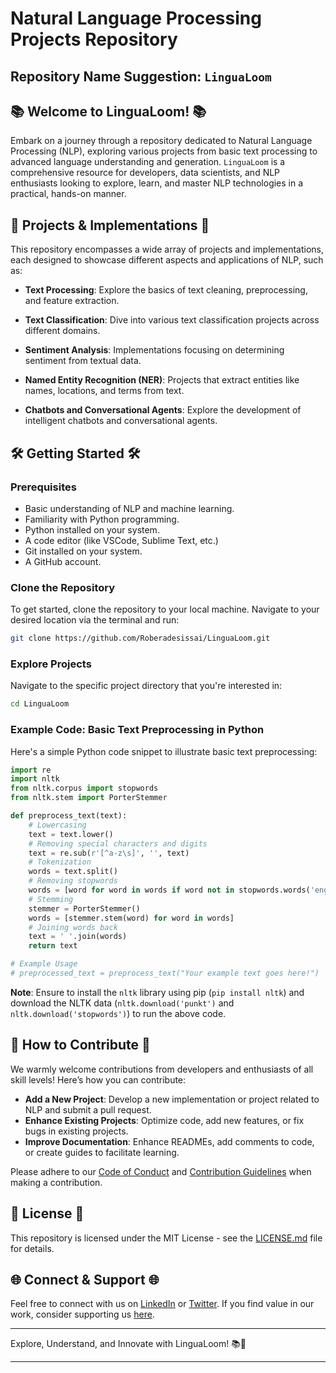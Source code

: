 # Natural Language Processing Projects Repository

## Repository Name Suggestion: `LinguaLoom`

## 📚 Welcome to LinguaLoom! 📚

Embark on a journey through a repository dedicated to Natural Language Processing (NLP), exploring various projects from basic text processing to advanced language understanding and generation. `LinguaLoom` is a comprehensive resource for developers, data scientists, and NLP enthusiasts looking to explore, learn, and master NLP technologies in a practical, hands-on manner.

## 🚀 Projects & Implementations 🚀

This repository encompasses a wide array of projects and implementations, each designed to showcase different aspects and applications of NLP, such as:

- **Text Processing**: Explore the basics of text cleaning, preprocessing, and feature extraction.
  
- **Text Classification**: Dive into various text classification projects across different domains.
  
- **Sentiment Analysis**: Implementations focusing on determining sentiment from textual data.
  
- **Named Entity Recognition (NER)**: Projects that extract entities like names, locations, and terms from text.
  
- **Chatbots and Conversational Agents**: Explore the development of intelligent chatbots and conversational agents.

## 🛠️ Getting Started 🛠️

### Prerequisites

- Basic understanding of NLP and machine learning.
- Familiarity with Python programming.
- Python installed on your system.
- A code editor (like VSCode, Sublime Text, etc.)
- Git installed on your system.
- A GitHub account.

### Clone the Repository

To get started, clone the repository to your local machine. Navigate to your desired location via the terminal and run:

```bash
git clone https://github.com/Roberadesissai/LinguaLoom.git
```

### Explore Projects

Navigate to the specific project directory that you're interested in:

```bash
cd LinguaLoom
```

### Example Code: Basic Text Preprocessing in Python

Here's a simple Python code snippet to illustrate basic text preprocessing:

```python
import re
import nltk
from nltk.corpus import stopwords
from nltk.stem import PorterStemmer

def preprocess_text(text):
    # Lowercasing
    text = text.lower()
    # Removing special characters and digits
    text = re.sub(r'[^a-z\s]', '', text)
    # Tokenization
    words = text.split()
    # Removing stopwords
    words = [word for word in words if word not in stopwords.words('english')]
    # Stemming
    stemmer = PorterStemmer()
    words = [stemmer.stem(word) for word in words]
    # Joining words back
    text = ' '.join(words)
    return text

# Example Usage
# preprocessed_text = preprocess_text("Your example text goes here!")
```

**Note**: Ensure to install the `nltk` library using pip (`pip install nltk`) and download the NLTK data (`nltk.download('punkt')` and `nltk.download('stopwords')`) to run the above code.

## 🤝 How to Contribute 🤝

We warmly welcome contributions from developers and enthusiasts of all skill levels! Here’s how you can contribute:

- **Add a New Project**: Develop a new implementation or project related to NLP and submit a pull request.
- **Enhance Existing Projects**: Optimize code, add new features, or fix bugs in existing projects.
- **Improve Documentation**: Enhance READMEs, add comments to code, or create guides to facilitate learning.

Please adhere to our [Code of Conduct](CODE_OF_CONDUCT.md) and [Contribution Guidelines](CONTRIBUTING.md) when making a contribution.

## 📜 License 📜

This repository is licensed under the MIT License - see the [LICENSE.md](LICENSE.md) file for details.

## 🌐 Connect & Support 🌐

Feel free to connect with us on [LinkedIn](Your_LinkedIn_Profile) or [Twitter](Your_Twitter_Profile). If you find value in our work, consider supporting us [here](Your_Support_Link).

---

Explore, Understand, and Innovate with LinguaLoom! 📚🚀

---
